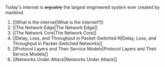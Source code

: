 Today's internet is ~~arguably~~ the largest engineered system ever created by mankind.

1. [[What is the internet|What is the internet?]]
2. [[The Network Edge|The Network Edge]]
3. [[The Network Core|The Network Core]]
4. [[Delay, Loss, and Throughput in Packet-Switched N|Delay, Loss, and Throughput in Packet-Switched Networks]]
5. [[Protocol Layers and Their Service Models|Protocol Layers and Their Service Models]]
6. [[Networks Under Attack|Networks Under Attack]]
